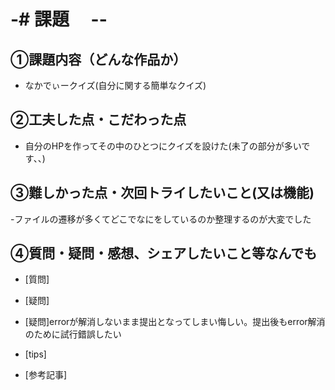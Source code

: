 # -# 課題　 --

## ①課題内容（どんな作品か）
- なかでぃークイズ(自分に関する簡単なクイズ)

## ②工夫した点・こだわった点
- 自分のHPを作ってその中のひとつにクイズを設けた(未了の部分が多いです、、)

## ③難しかった点・次回トライしたいこと(又は機能)
-ファイルの遷移が多くてどこでなにをしているのか整理するのが大変でした


## ④質問・疑問・感想、シェアしたいこと等なんでも
- [質問]

- [疑問]
- [疑問]errorが解消しないまま提出となってしまい悔しい。提出後もerror解消のために試行錯誤したい
- [tips]
- [参考記事]